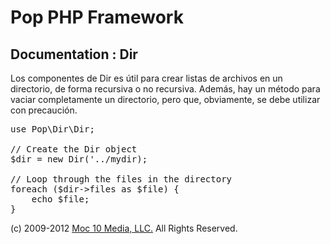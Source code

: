 Pop PHP Framework
=================

Documentation : Dir
-------------------

Los componentes de Dir es útil para crear listas de archivos en un directorio, de forma recursiva o no recursiva. Además, hay un método para vaciar completamente un directorio, pero que, obviamente, se debe utilizar con precaución.


<pre>
use Pop\Dir\Dir;

// Create the Dir object
$dir = new Dir('../mydir);

// Loop through the files in the directory
foreach ($dir->files as $file) {
    echo $file;
}
</pre>

(c) 2009-2012 [Moc 10 Media, LLC.](http://www.moc10media.com) All Rights Reserved.
